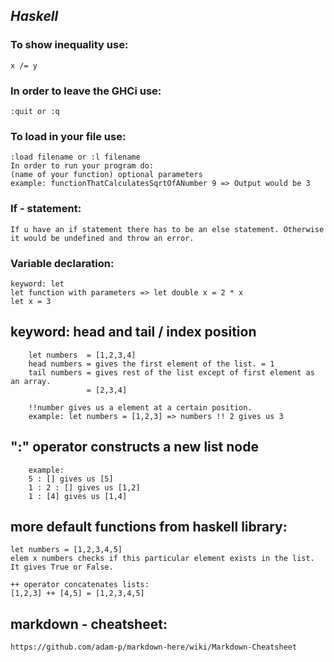 ## _Haskell_

### To show inequality use:
    x /= y 
    
### In order to leave the GHCi use:
    :quit or :q
    
### To load in your file use:
    :load filename or :l filename
    In order to run your program do:
    (name of your function) optional parameters
    example: functionThatCalculatesSqrtOfANumber 9 => Output would be 3

### If - statement:
    If u have an if statement there has to be an else statement. Otherwise it would be undefined and throw an error.
  
### Variable declaration:
    keyword: let
    let function with parameters => let double x = 2 * x
    let x = 3

## keyword: head and tail / index position 
        let numbers  = [1,2,3,4]
        head numbers = gives the first element of the list. = 1
        tail numbers = gives rest of the list except of first element as an array.
                     = [2,3,4]
        
        !!number gives us a element at a certain position.
        example: let numbers = [1,2,3] => numbers !! 2 gives us 3
        
## ":" operator constructs a new list node
        example: 
        5 : [] gives us [5]
        1 : 2 : [] gives us [1,2]
        1 : [4] gives us [1,4]        
        
    
## more default functions from haskell library:
    let numbers = [1,2,3,4,5]
    elem x numbers checks if this particular element exists in the list. It gives True or False.
    
    ++ operator concatenates lists:
    [1,2,3] ++ [4,5] = [1,2,3,4,5]
    
## markdown - cheatsheet:
    https://github.com/adam-p/markdown-here/wiki/Markdown-Cheatsheet    
    



    
    